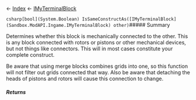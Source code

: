 ← [Index](Api-Index) ← [IMyTerminalBlock](Sandbox.ModAPI.Ingame.IMyTerminalBlock)

```csharp[bool](System.Boolean) IsSameConstructAs([IMyTerminalBlock](Sandbox.ModAPI.Ingame.IMyTerminalBlock) other)```##### Summary

Determines whether this block is mechanically connected to the other. This is any block connected with rotors or pistons or other mechanical devices, but not things like connectors. This will in most cases constitute your complete construct.  
  
Be aware that using merge blocks combines grids into one, so this function will not filter out grids connected that way. Also be aware that detaching the heads of pistons and rotors will cause this connection to change.

##### Returns



